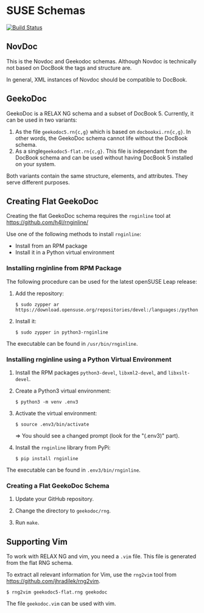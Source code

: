 # SUSE Schemas

[![Build Status](https://travis-ci.org/openSUSE/geekodoc.svg?branch=develop)](https://travis-ci.org/openSUSE/geekodoc)


## NovDoc

This is the Novdoc and Geekodoc schemas. Although Novdoc is technically not
based on DocBook the tags and structure are.

In general, XML instances of Novdoc should be compatible to DocBook.


## GeekoDoc

GeekoDoc is a RELAX NG schema and a subset of DocBook 5. Currently, it can be
used in two variants:

1. As the file `geekodoc5.rn{c,g}` which is based on `docbookxi.rn{c,g}`. In
   other words, the GeekoDoc schema cannot life without the DocBook schema.
2. As a single`geekodoc5-flat.rn{c,g}`. This file is independant from the
   DocBook schema and can be used without having DocBook 5 installed on
   your system.

Both variants contain the same structure, elements, and attributes. They
serve different purposes.


## Creating Flat GeekoDoc

Creating the flat GeekoDoc schema requires the `rnginline` tool at
https://github.com/h4l/rnginline/

Use one of the following methods to install `rnginline`:

* Install from an RPM package
* Install it in a Python virtual environment


### Installing rnginline from RPM Package

The following procedure can be used for the latest openSUSE Leap release:

1. Add the repository:

   ```
   $ sudo zypper ar https://download.opensuse.org/repositories/devel:/languages:/python/openSUSE_Leap_\$releasever/devel:languages:python.repo
   ```

2. Install it:

   ```
   $ sudo zypper in python3-rnginline
   ```

The executable can be found in `/usr/bin/rnginline`.


### Installing rnginline using a Python Virtual Environment

1. Install the RPM packages `python3-devel`, `libxml2-devel`, and `libxslt-devel`.

2. Create a Python3 virtual environment:

   ```
   $ python3 -m venv .env3
   ```

3. Activate the virtual environment:

   ```
   $ source .env3/bin/activate
   ```

   => You should see a changed prompt (look for the "(.env3)" part).

3. Install the `rnginline` library from PyPi:

   ```
   $ pip install rnginline
   ```


The executable can be found in `.env3/bin/rnginline`.


### Creating a Flat GeekoDoc Schema

1. Update your GitHub repository.

2. Change the directory to `geekodoc/rng`.

3. Run `make`.


## Supporting Vim

To work with RELAX NG and vim, you need a `.vim` file. This file
is generated from the flat RNG schema.

To extract all relevant information for Vim, use the `rng2vim` tool
from https://github.com/jhradilek/rng2vim.

```
$ rng2vim geekodoc5-flat.rng geekodoc
```

The file `geekodoc.vim` can be used with vim.
